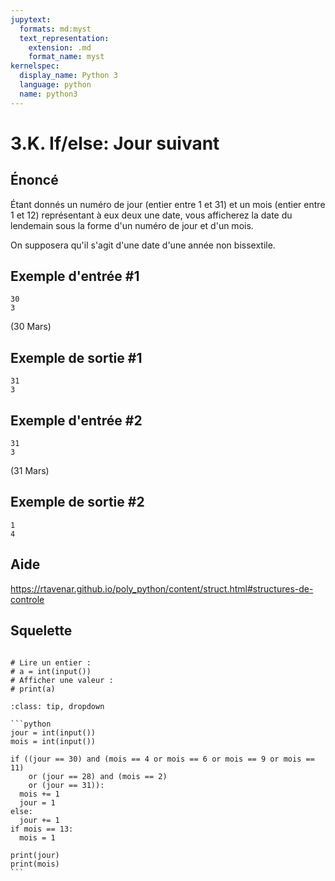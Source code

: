 ```yaml
---
jupytext:
  formats: md:myst
  text_representation:
    extension: .md
    format_name: myst
kernelspec:
  display_name: Python 3
  language: python
  name: python3
---
```


# 3.K. If/else: Jour suivant

## **Énoncé**

Étant donnés un numéro de jour (entier entre 1 et 31) et un mois (entier entre 1 et 12) représentant à eux deux une date, vous afficherez la date du lendemain sous la forme d'un numéro de jour et d'un mois.

On supposera qu'il s'agit d'une date d'une année non bissextile.

## Exemple d'entrée #1

```
30
3
```

(30 Mars)

## Exemple de sortie #1

```
31
3
```

## Exemple d'entrée #2

```
31
3
```

(31 Mars)

## Exemple de sortie #2

```
1
4
```

## Aide

https://rtavenar.github.io/poly_python/content/struct.html#structures-de-controle

## Squelette

```{code-cell} ipython3

# Lire un entier :
# a = int(input())
# Afficher une valeur :
# print(a)
```

````{admonition} Cliquez ici pour voir la solution
:class: tip, dropdown

```python
jour = int(input())
mois = int(input())

if ((jour == 30) and (mois == 4 or mois == 6 or mois == 9 or mois == 11)
    or (jour == 28) and (mois == 2)
    or (jour == 31)):
  mois += 1
  jour = 1
else:
  jour += 1
if mois == 13:
  mois = 1

print(jour)
print(mois)
```
````
